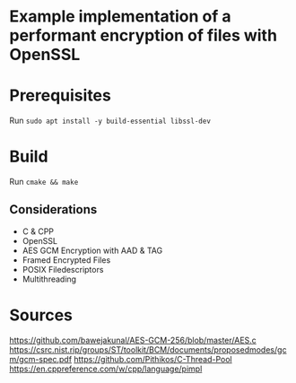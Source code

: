 # Example implementation of a performant encryption of files with OpenSSL

# Prerequisites
Run `sudo apt install -y build-essential libssl-dev`

# Build

Run `cmake && make`

## Considerations
* C & CPP
* OpenSSL
* AES GCM Encryption with AAD & TAG
* Framed Encrypted Files
* POSIX Filedescriptors
* Multithreading

# Sources
https://github.com/bawejakunal/AES-GCM-256/blob/master/AES.c
https://csrc.nist.rip/groups/ST/toolkit/BCM/documents/proposedmodes/gcm/gcm-spec.pdf
https://github.com/Pithikos/C-Thread-Pool
https://en.cppreference.com/w/cpp/language/pimpl
